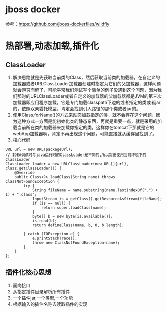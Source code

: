 # jboss docker
参考：https://github.com/jboss-dockerfiles/wildfly

# 热部署,动态加载,插件化
## ClassLoader 
1. 解决思路就是先获取当前类的Class，然后获取当前类的加载器，在自定义的加载器或者URLClassLoader加载器创建时指定为它们的父加载器，这样问题就会游刃而解了，可能平常我们测试写个简单的例子没遇到这个问题，因为我们那时的URLClassLoader或者自定义的加载器的父加载器都是JVM的第三次加载器即应用程序加载，它是专门加载classpath下边的或者指定的类或者jar的，依照双亲委托模型，肯定会找到引入路径的那个类或者jar的。
2. 使用Class.forName()的方式来动态加载指定的类，就不会存在这个问题，因为这种方式一方面是能初始化类的静态东西，再就是重要一点，就是采用的加载当前所在类的加载器来加载你指定的类，这样你在tomcat下那就是它的webApp加载器啊，肯定不再出现这个问题，可能直接就从缓存里找到了。
3. 核心代码
```
URL url = new URL(packageUrl);
// IDEA调试时与java运行时的ClassLoader是不同的,所以需要使用当前环境下的ClassLoader
ClassLoader loader = new URLClassLoader(new URL[]{url}, clazz.getClassLoader()) {
    @Override
    public Class<?> loadClass(String name) throws ClassNotFoundException {
        try {
            String fileName = name.substring(name.lastIndexOf(".") + 1) + ".class";
            InputStream is = getClass().getResourceAsStream(fileName);
            if (is == null) {
                return super.loadClass(name);
            }
            byte[] b = new byte[is.available()];
            is.read(b);
            return defineClass(name, b, 0, b.length);

        } catch (IOException e) {
            e.printStackTrace();
            throw new ClassNotFoundException(name);
        }
    }
};
```
## 插件化核心思想
1. 面向接口
2. 从指定插件目录解析所有插件
3. 一个插件jar,一个类型,一个功能
4. 根据输入的插件名称去读取插件的实现
